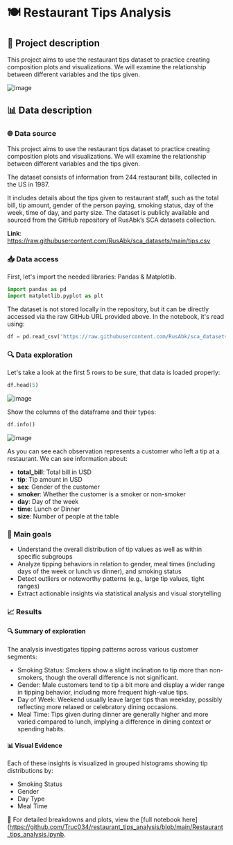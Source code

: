 # 🍽️ Restaurant Tips Analysis

## 📌 Project description
This project aims to use the restaurant tips dataset to practice creating composition plots and visualizations. We will examine the relationship between different variables and the tips given.

![image](https://github.com/user-attachments/assets/5cbc2051-9678-4cd6-83a2-8c1ab99fd2b2)

## 📊 Data description

### 🌐 Data source
This project aims to use the restaurant tips dataset to practice creating composition plots and visualizations. We will examine the relationship between different variables and the tips given.

The dataset consists of information from 244 restaurant bills, collected in the US in 1987.

It includes details about the tips given to restaurant staff, such as the total bill, tip amount, gender of the person paying, smoking status, day of the week, time of day, and party size.
The dataset is publicly available and sourced from the GitHub repository of RusAbk’s SCA datasets collection.

**Link**: https://raw.githubusercontent.com/RusAbk/sca_datasets/main/tips.csv

### 📥 Data access
First, let's import the needed libraries: Pandas & Matplotlib.
``` python
import pandas as pd
import matplotlib.pyplot as plt
```

The dataset is not stored locally in the repository, but it can be directly accessed via the raw GitHub URL provided above. In the notebook, it's read using:
``` python
df = pd.read_csv('https://raw.githubusercontent.com/RusAbk/sca_datasets/main/tips.csv')
```

### 🔍 Data exploration
Let's take a look at the first 5 rows to be sure, that data is loaded properly:
``` python
df.head(5)
```
![image](https://github.com/user-attachments/assets/9acc5744-3c4a-4df1-b98e-626acf40a94a)

Show the columns of the dataframe and their types:
``` python
df.info()
```

![image](https://github.com/user-attachments/assets/11a3052e-0601-4753-b15e-ccbdaf7baf40)

As you can see each observation represents a customer who left a tip at a restaurant.
We can see information about:
+ **total_bill**: Total bill in USD
+ **tip**: Tip amount in USD
+ **sex**: Gender of the customer
+ **smoker**: Whether the customer is a smoker or non-smoker
+ **day**: Day of the week
+ **time**: Lunch or Dinner
+ **size**: Number of people at the table

### 🎯 Main goals
* Understand the overall distribution of tip values as well as within specific subgroups
* Analyze tipping behaviors in relation to gender, meal times (including days of the week or lunch vs dinner), and smoking status
* Detect outliers or noteworthy patterns (e.g., large tip values, tight ranges)
* Extract actionable insights via statistical analysis and visual storytelling

### 📈 Results

#### 🔍 Summary of exploration
The analysis investigates tipping patterns across various customer segments:
* Smoking Status: Smokers show a slight inclination to tip more than non-smokers, though the overall difference is not significant. 
* Gender: Male customers tend to tip a bit more and display a wider range in tipping behavior, including more frequent high-value tips.
* Day of Week: Weekend usually leave larger tips than weekday, possibly reflecting more relaxed or celebratory dining occasions.
* Meal Time: Tips given during dinner are generally higher and more varied compared to lunch, implying a difference in dining context or spending habits.

#### 📊 Visual Evidence
Each of these insights is visualized in grouped histograms showing tip distributions by:
+ Smoking Status
+ Gender
+ Day Type
+ Meal Time

📓 For detailed breakdowns and plots, view the [full notebook here](https://github.com/Truc034/restaurant_tips_analysis/blob/main/Restaurant_tips_analysis.ipynb.
